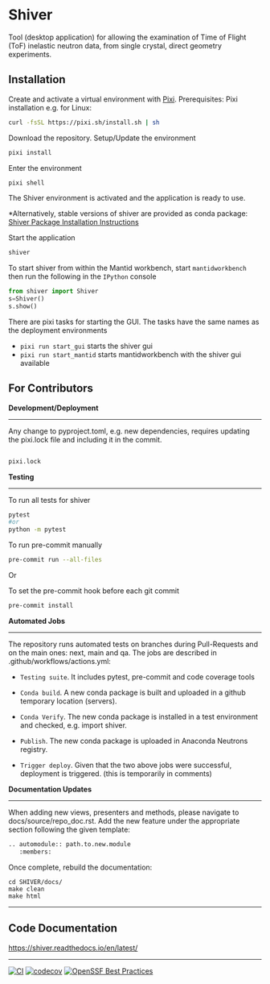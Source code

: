 # Shiver

Tool (desktop application) for allowing the examination of Time of Flight (ToF) inelastic neutron data, from single crystal, direct geometry experiments.

## Installation

Create and activate a virtual environment with [Pixi](https://pixi.sh/).
Prerequisites: Pixi installation e.g. for Linux:

```bash
curl -fsSL https://pixi.sh/install.sh | sh

```

Download the repository. Setup/Update the environment

```bash
pixi install
```

Enter the environment

```bash
pixi shell

```

The Shiver environment is activated and the application is ready to use.

*Alternatively, stable versions of shiver are provided as conda package: [Shiver Package Installation Instructions](https://anaconda.org/neutrons/shiver)

Start the application

```bash
shiver
```

To start shiver from within the Mantid workbench, start
`mantidworkbench` then run the following in the `IPython` console

```python
from shiver import Shiver
s=Shiver()
s.show()
```

There are pixi tasks for starting the GUI. The tasks have the same names as the deployment environments
* `pixi run start_gui` starts the shiver gui
* `pixi run start_mantid` starts mantidworkbench with the shiver gui available

## For Contributors

**Development/Deployment**


---

Any change to pyproject.toml, e.g. new dependencies, requires updating the pixi.lock file and including it in the commit.

```bash

pixi.lock

```

**Testing**

---

To run all tests for shiver
```bash
pytest
#or
python -m pytest
```

To run pre-commit manually
```bash
pre-commit run --all-files
```
Or

To set the pre-commit hook before each git commit
```bash
pre-commit install
```

**Automated Jobs**

---

The repository runs automated tests on branches during Pull-Requests and on the main ones: next, main and qa. The jobs are described in .github/workflows/actions.yml:
  * `Testing suite`. It includes pytest, pre-commit and code coverage tools

  * `Conda build`. A new conda package is built and uploaded in a github temporary location (servers).

  * `Conda Verify`. The new conda package is installed in a test environment and checked, e.g. import shiver.

  * `Publish`. The new conda package is uploaded in Anaconda Neutrons registry.

  * `Trigger deploy`. Given that the two above jobs were successful, deployment is triggered. (this is temporarily in comments)


**Documentation Updates**

---

When adding new views, presenters and methods, please navigate to docs/source/repo_doc.rst. Add the new feature under the appropriate section following the given template:

```bash
.. automodule:: path.to.new.module
   :members:
```

Once complete, rebuild the documentation:

    cd SHIVER/docs/
    make clean
    make html


---

## Code Documentation

https://shiver.readthedocs.io/en/latest/

---

[![CI](https://github.com/neutrons/Shiver/actions/workflows/test_and_deploy.yml/badge.svg?branch=next)](https://github.com/neutrons/Shiver/actions/workflows/test_and_deploy.yml)
[![codecov](https://codecov.io/gh/neutrons/shiver/branch/next/graph/badge.svg?token=J1ZNHXF6Ml)](https://codecov.io/gh/neutrons/shiver)
[![OpenSSF Best Practices](https://bestpractices.coreinfrastructure.org/projects/7381/badge)](https://bestpractices.coreinfrastructure.org/projects/7381)
